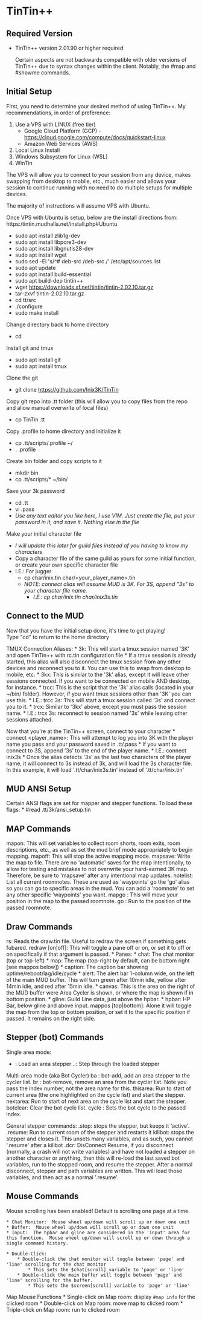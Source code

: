 # TinTin++

## Required Version
* TinTin++ version 2.01.90 or higher required

    Certain aspects are not backwards compatible with older versions of TinTin++ due to syntax changes within the client.  Notably, the #map and #showme commands.

## Initial Setup

First, you need to determine your desired method of using TinTin++.  My recommendations, in order of preference:
1. Use a VPS with LINUX (free tier)
	* Google Cloud Platform (GCP) - https://cloud.google.com/compute/docs/quickstart-linux
	* Amazon Web Services (AWS)
2. Local Linux Install
3. Windows Subsystem for Linux (WSL)
4. WinTin

The VPS will allow you to connect to your session from any device, makes swapping from desktop to mobile, etc., much easier and allows your session to continue running with no need to do multiple setups for multiple devices.

The majority of instructions will assume VPS with Ubuntu.

Once VPS with Ubuntu is setup, below are the install directions from:  https:/tintin.mudhalla.net/install.php#Ubuntu
* sudo apt install zlib1g-dev
* sudo apt install libpcre3-dev
* sudo apt install libgnutls28-dev
* sudo apt install wget
* sudo sed -Ei 's/^# deb-src /deb-src /' /etc/apt/sources.list
* sudo apt update
* sudo apt install build-essential
* sudo apt build-dep tintin++
* wget https://downloads.sf.net/tintin/tintin-2.02.10.tar.gz
* tar-zxvf tintin-2.02.10.tar.gz
* cd tt/src
* ./configure
* sudo make install

Change directory back to home directory
* cd

Install git and tmux
* sudo apt install git
* sudo apt install tmux

Clone the git
* git clone https://github.com/Inix3K/TinTin

Copy git repo into .tt folder (this will allow you to copy files from the repo and allow manual overwrite of local files)
* cp TinTin .tt

Copy .profile to home directory and initialize it
* cp .tt/scripts/.profile ~/
* . .profile

Create bin folder and copy scripts to it
* mkdir bin
* cp .tt/scripts/\* ~/bin/

Save your 3k password
* cd .tt
* vi .pass
* _Use any text editor you like here, I use VIM.  Just create the file, put your password in it, and save it.  Nothing else in the file_

Make your initial character file
* _I will update this later for guild files instead of you having to know my characters_
* Copy a character file of the same guild as yours for some initial function, or create your own specific character file
*	I.E.: For jugger
	* cp char/inix.tin char/<your_player_name>.tin
	* _NOTE:  connect alias will assume MUD is 3K.  For 3S, append "3s" to your character file name._
		* _I.E.: cp char/inix.tin char/inix3s.tin_

## Connect to the MUD
Now that you have the initial setup done, it's time to get playing!<br/>
Type "cd" to return to the home directory

TMUX Connection Aliases:
	* 3k:  This will start a tmux session named '3K' and open TinTin++ with rc.tin configuration file
		* If a tmux session is already started, this alias will also disconnect the tmux session from any other devices and reconnect you to it.  You can use this to swap from desktop to mobile, etc.
	* 3kx:  This is similar to the '3k' alias, except it will leave other sessions connected.  If you want to be connected on mobile AND desktop, for instance.
	* trcc:  This is the script that the '3k' alias calls (located in your ~/bin/ folder).  However, if you want tmux sessions other than '3K' you can use this.
		* I.E.: trcc 3s:  This will start a tmux session called '3s' and connect you to it.
	* trcx:  Similar to '3kx' above, except you must pass the session name.
		* I.E.: trcx 3s:  reconnect to session named '3s' while leaving other sessions attached.

Now that you're at the TinTin++ screen, connect to your character
	* connect <player_name>:	This will attempt to log you into 3K with the player name you pass and your password saved in .tt/.pass
		* If you want to connect to 3S, append '3s' to the end of the player name.
			* I.E.:  connect inix3s
			* Once the alias detects '3s' as the last two characters of the player name, it will connect to 3s instead of 3k, and will load the 3s character file.  In this example, it will load '.tt/char/inix3s.tin' instead of '.tt/char/inix.tin'

## MUD ANSI Setup
Certain ANSI flags are set for mapper and stepper functions.  To load these flags:
	* #read .tt/3k/ansi_setup.tin

## MAP Commands
mapon:  This will set variables to collect room shorts, room exits, room descriptions, etc., as well as set the mud brief mode appropriately to begin mapping.
mapoff:  This will stop the active mapping mode.
mapsave:  Write the map to file.  There are no 'automatic' saves for the map intentionally, to allow for testing and mistakes to not overwrite your hard-earned 3K map.  Therefore, be sure to 'mapsave' after any intentional map updates.
notelist:  List all current roomnotes.  These are used as 'waypoints' go the 'go' alias so you can go to specific areas in the mud.  You can add a 'roomnote' to set any other specific 'waypoints' you want.
mapgo <note>:  This will move your position in the map to the passed roomnote.
go <note>:  Run to the position of the passed roomnote.

## Draw Commands
rs:  Reads the draw.tin file.  Useful to redraw the screen if something gets fubared.
redraw <pane> [on|off]:  This will toggle a pane off or on, or set it to off or on specifically if that argument is passed.
	* Panes:
		* chat:  The chat monitor (top or top-left)
		* map:  The map (top-right by default, can be bottom right [see mappos below])
		* caption:  The caption bar showing uptime/reboot/lag/idle/cycle
		* alert:  The alert bar 1-column wide, on the left of the main MUD buffer.  This will turn green after 10min idle, yellow after 14min idle, and red after 15min idle.
		* canvas:  This is the area on the right of the MUD buffer were Area Cycler is shown, or where the map is shown if in bottom position.
		* gline:  Guild Line data, just above the hpbar.
		* hpbar:  HP Bar, below gline and above input.
mappos [top|bottom]:  Alone it will toggle the map from the top or bottom position, or set it to the specific position if passed.  It remains on the right side.
		

## Stepper (bot) Commands
Single area mode:
- <stepper name>:  Load an area stepper
..:  Step through the loaded stepper

Multi-area mode (aka Bot Cycler)
ba <stepper>:  bot-add, add an area stepper to the cycler list.
br <index>:  bot-remove, remove an area from the cycler list.  Note you pass the index number, not the area name for this.
thisarea:  Run to start of current area (the one highlighted on the cycle list) and start the stepper.
nextarea:  Run to start of next area on the cycle list and start the stepper.
botclear:  Clear the bot cycle list.
cycle <index>:  Sets the bot cycle to the passed index.

General stepper commands:
.stop:  stops the stepper, but keeps it 'active'.
.resume:  Run to current room of the stepper and restarts it
killbot:  stops the stepper and closes it.  This unsets many variables, and as such, you cannot '.resume' after a killbot
.dcr:  DisConnect Resume, if you disconnect (normally, a crash will not write variables) and have not loaded a stepper on another character or anything, then this will re-load the last saved bot variables, run to the stopped room, and resume the stepper.  After a normal disconnect, stepper and path variables are written.  This will load those variables, and then act as a normal '.resume'.

## Mouse Commands
Mouse scrolling has been enabled!  Default is scrolling one page at a time.

	* Chat Monitor:  Mouse wheel up/down will scroll up or down one unit
	* Buffer:  Mouse wheel up/down will scroll up or down one unit
	* Input:  The hpbar and gline are considered in the 'input' area for this function.  Mouse wheel up/down will scroll up or down through a single command history.

	* Double-Click:
		* Double-click the chat monitor will toggle between 'page' and 'line' scrolling for the chat monitor
			* This sets the $chat[scroll] variable to 'page' or 'line'
		* Double-click the main buffer will toggle between 'page' and 'line' scrolling for the buffer.
			* This sets the $screen[scroll] variable to 'page' or 'line'

Map Mouse Functions
	* Single-click on Map room:  display `#map info` for the clicked room
	* Double-click on Map room:  move map to clicked room
	* Triple-click on Map room:  run to clicked room

